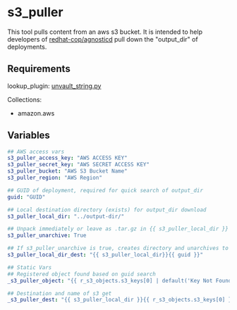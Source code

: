 s3_puller
=========

This tool pulls content from an aws s3 bucket. It is intended to help developers of [redhat-cop/agnosticd](https://github.com/redhat-cop/agnosticd) pull down the "output_dir" of deployments.

Requirements
------------

lookup_plugin: [unvault_string.py](https://github.com/redhat-cop/agnosticd/tree/development/ansible/lookup_plugins)

Collections:
- amazon.aws

Variables
---------

```yaml
## AWS access vars
s3_puller_access_key: "AWS ACCESS KEY"
s3_puller_secret_key: "AWS SECRET ACCESS KEY"
s3_puller_bucket: "AWS S3 Bucket Name"
s3_puller_region: "AWS Region"

## GUID of deployment, required for quick search of output_dir
guid: "GUID"

## Local destination directory (exists) for output_dir download
s3_puller_local_dir: "../output-dir/"

## Unpack immediately or leave as .tar.gz in {{ s3_puller_local_dir }}
s3_puller_unarchive: True

## If s3_puller_unarchive is true, creates directory and unarchives to location
s3_puller_local_dir_dest: "{{ s3_puller_local_dir}}{{ guid }}"

## Static Vars
## Registered object found based on guid search
_s3_puller_object: "{{ r_s3_objects.s3_keys[0] | default('Key Not Found') }}"

## Destination and name of s3 get
_s3_puller_dest: "{{ s3_puller_local_dir }}{{ r_s3_objects.s3_keys[0] }}"
